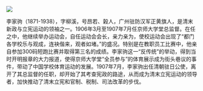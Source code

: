![](https://s2.loli.net/2022/08/31/PaQHxnMg76sX4qZ.png)

李家驹（1871-1938），字柳溪，号昂若、榖人，广州驻防汉军正黄旗人，是清末新政与立宪运动的领袖之一。1906年3月至1907年7月任京师大学堂总监督。在任之中，他继续举办运动会，自任运动会会长，亲力亲为，使校运动会出现了“都门各学校乐与观成，连袂偕来，观者如堵。”的盛况。特别是在教职员工比赛中，他亲自参加300码短跑比赛并取得第三名的成绩。李家驹这一“反传统”的举动，得到当时开明报章的大力报道，使得京师大学堂“全员参与”的体育展示成为街头巷议的事件，带动了中国学校体育运动的发展。1907年7月，李家驹出任清朝驻日公使，离开了其总监督的任职，却开始了其考查宪政的路途，从而成为清末立宪运动的领导者，加快推动了清末立宪和官制、税制、司法改革的步伐。